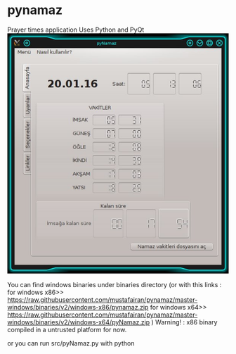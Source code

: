# pynamaz
Prayer times application 
Uses Python and  PyQt 
[![pynamaz screenshot](https://github.com/mustafairan/pynamaz/raw/master-linux/screenshot.jpg)](https://github.com/mustafairan/pynamaz/raw/master/screenshot.jpg)

You can find  windows binaries  under binaries directory 
(or with this links :
for windows x86>> https://raw.githubusercontent.com/mustafairan/pynamaz/master-windows/binaries/v2/windows-x86/pynamaz.zip
for windows x64>> https://raw.githubusercontent.com/mustafairan/pynamaz/master-windows/binaries/v2/windows-x64/pyNamaz.zip
)
Warning! : x86 binary compiled in a untrusted platform for now.


or you can run src/pyNamaz.py with python
